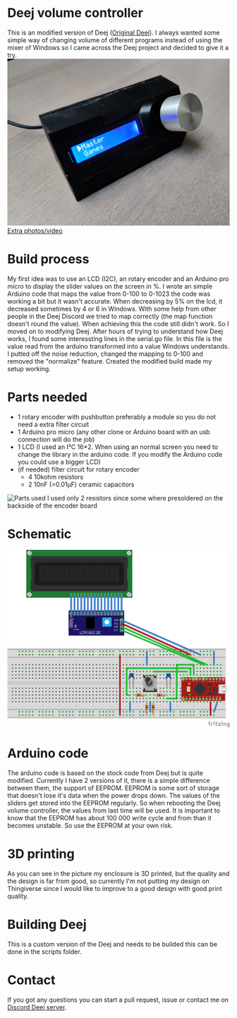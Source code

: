 # Deej volume controller
This is an modified version of Deej ([Original Deej](https://github.com/omriharel/deej)). I always wanted some simple way of changing volume of different programs instead of using the mixer of Windows so I came across the Deej project and decided to give it a try.
![Build](assets/Deej_Controller_Build.jpg)
[Extra photos/video](https://imgur.com/a/3zxhjxF)

# Build process
 My first idea was to use an LCD (I2C), an rotary encoder and an Arduino pro micro to display the slider values on the screen in %. I wrote an simple Arduino code that maps the value from 0-100 to 0-1023 the code was working a bit but it wasn't accurate. When decreasing by 5% on the lcd, it decreased sometimes by 4 or 6 in Windows. With some help from other people in the Deej Discord we tried to map correctly (the map function doesn't round the value). When achieving this the code still didn't work. So I moved on to modifying Deej. After hours of trying to understand how Deej works, I found some interessting lines in the serial.go file. In this file is the value read from the arduino transformed into a value Windows understands. I putted off the noise reduction, changed the mapping to 0-100 and removed the "normalize" feature. Created the modified build made my setup working.

# Parts needed
- 1 rotary encoder with pushbutton preferably a module so you do not need a extra filter circuit
- 1 Arduino pro micro (any other clone or Arduino board with an usb connection will do the job)
- 1 LCD (I used an I²C 16*2. When using an normal screen you need to change the library in the arduino code. If you modify the Arduino code you could use a bigger LCD)
- (if needed) filter circuit for rotary encoder
  - 4 10kohm resistors
  - 2 10nF (=0.01µF) ceramic capacitors

![Parts used](assets/Deej_Controller_Parts.jpg)
I used only 2 resistors since some where presoldered on the backside of the encoder board

# Schematic
![Schematic](assets/Deej_Controller_Schematic.png)

# Arduino code
The arduino code is based on the stock code from Deej but is quite modified. Currently I have 2 versions of it, there is a simple difference between them, the support of EEPROM. EEPROM is some sort of storage that doesn't lose it's data when the power drops down. The values of the sliders get stored into the EEPROM regularly. So when rebooting the Deej volume controller, the values from last time will be used. It is important to know that the EEPROM has about 100 000 write cycle and from than it becomes unstable. So use the EEPROM at your own risk.

# 3D printing
As you can see in the picture my enclosure is 3D printed, but the quality and the design is far from good, so currently I'm not putting my design on Thingiverse since I would like to improve to a good design with good print quality.

# Building Deej
This is a custom version of the Deej and needs to be builded this can be done in the scripts folder.

# Contact
If you got any questions you can start a pull request, issue or contact me on [Discord Deej server](https://discord.gg/nf88NJu).
